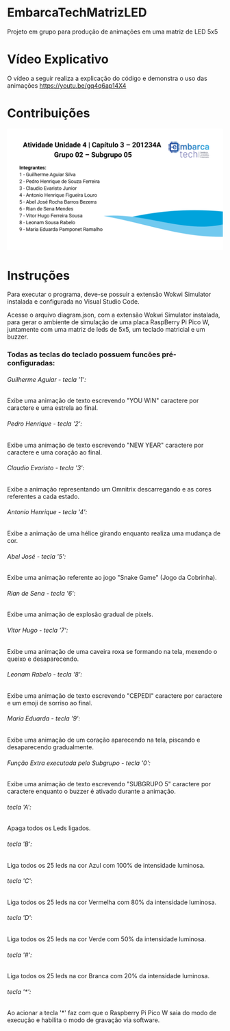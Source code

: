 # EmbarcaTechMatrizLED
Projeto em grupo para produção de animações em uma matriz de LED 5x5

# Vídeo Explicativo

 O vídeo a seguir realiza a explicação do código e demonstra o uso das animações
 https://youtu.be/gq4q6ap14X4

# Contribuições
<img src="img_mk_sg5.png" >

# Instruções
Para executar o programa, deve-se possuir a extensão Wokwi Simulator instalada e configurada no Visual Studio Code.

Acesse o arquivo diagram.json, com a extensão Wokwi Simulator instalada, para gerar o ambiente de simulação de uma placa RaspBerry Pi Pico W, juntamente com uma matriz de leds de 5x5, um teclado matricial e um buzzer.

### Todas as teclas do teclado possuem funcões pré-configuradas:

###### Guilherme Aguiar - tecla '1':
 Exibe uma animação de texto escrevendo "YOU WIN" caractere por caractere e uma estrela ao final.
###### Pedro Henrique -  tecla '2':
 Exibe uma animação de texto escrevendo "NEW YEAR" caractere por caractere e uma coração ao final.
###### Claudio Evaristo - tecla '3':
 Exibe a animação representando um Omnitrix descarregando e as cores referentes a cada estado.
###### Antonio Henrique - tecla '4':
 Exibe a animação de uma hélice girando enquanto realiza uma mudança de cor.
###### Abel José - tecla '5':
 Exibe uma animação referente ao jogo "Snake Game" (Jogo da Cobrinha).
###### Rian de Sena - tecla '6':
 Exibe uma animação de explosão gradual de pixels.
###### Vitor Hugo - tecla '7':
 Exibe uma animação de uma caveira roxa se formando na tela, mexendo o queixo e desaparecendo.
###### Leonam Rabelo - tecla '8':
 Exibe uma animação de texto escrevendo "CEPEDI" caractere por caractere e um emoji de sorriso ao final.
###### Maria Eduarda - tecla '9':
 Exibe uma animação de um coração aparecendo na tela, piscando e desaparecendo gradualmente.
###### Função Extra executada pelo Subgrupo - tecla '0':
 Exibe uma animação de texto escrevendo "SUBGRUPO 5" caractere por caractere enquanto o buzzer é ativado durante a animação.
###### tecla 'A':
 Apaga todos os Leds ligados.
###### tecla 'B':
 Liga todos os 25 leds na cor Azul com 100% de intensidade luminosa.
###### tecla 'C':
Liga todos os 25 leds na cor Vermelha com 80% da intensidade luminosa.
###### tecla 'D':
Liga todos os 25 leds na cor Verde com 50% da intensidade luminosa.
###### tecla '#':
Liga todos os 25 leds na cor Branca com 20% da intensidade luminosa.
###### tecla '*':
Ao acionar a tecla '*' faz com que o Raspberry Pi Pico W saia do modo de execução e habilita o modo de gravação via software.
